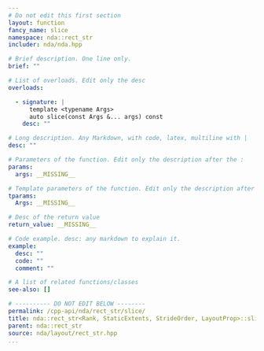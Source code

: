 ```yaml
---
# Do not edit this first section
layout: function
fancy_name: slice
namespace: nda::rect_str
includer: nda/nda.hpp

# Brief description. One line only.
brief: ""

# List of overloads. Edit only the desc
overloads:

  - signature: |
      template <typename Args>
      auto slice(const Args &... args) const
    desc: ""

# Long description. Any Markdown, with code, latex, multiline with |
desc: ""

# Parameters of the function. Edit only the description after the :
params:
  args: __MISSING__

# Template parameters of the function. Edit only the description after the :
tparams:
  Args: __MISSING__

# Desc of the return value
return_value: __MISSING__

# Code example. desc: any markdown to explain it.
example:
  desc: ""
  code: ""
  comment: ""

# A list of related functions/classes
see-also: []

# ---------- DO NOT EDIT BELOW --------
permalink: /cpp-api/nda/rect_str/slice/
title: nda::rect_str<Rank, StaticExtents, StrideOrder, LayoutProp>::slice
parent: nda::rect_str
source: nda/layout/rect_str.hpp
...
```


